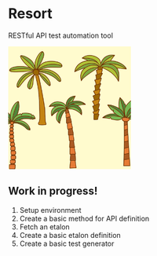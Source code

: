 # Resort
RESTful API test automation tool

![resort logo](https://github.com/againagainst/resort/blob/master/data/icons/resort.png?raw=true)

## Work in progress!
1. Setup environment
2. Create a basic method for API definition
3. Fetch an etalon
4. Create a basic etalon definition
5. Create a basic test generator

